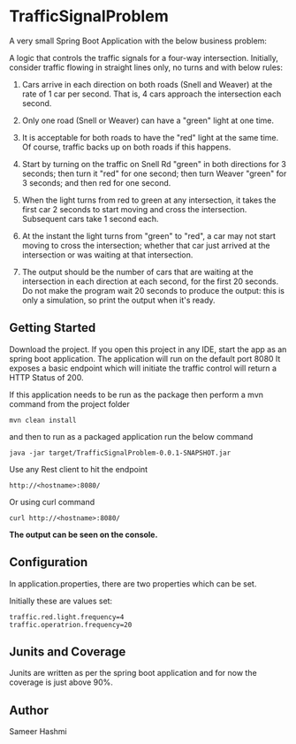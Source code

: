 # TrafficSignalProblem
A very small Spring Boot Application with the below business problem:

A logic that controls the traffic signals for a four-way intersection. 
Initially, consider traffic flowing in straight lines only, no turns and with below rules:

1. Cars arrive in each direction on both roads (Snell and Weaver) at the rate of 1 car per second. That is, 4 cars approach the intersection each second.
 
2. Only one road (Snell or Weaver) can have a "green" light at one time.
 
3. It is acceptable for both roads to have the "red" light at the same time. Of course, traffic backs up on both roads if this happens.
 
4. Start by turning on the traffic on Snell Rd "green" in both directions for 3 seconds; then turn it "red" for one second; then turn Weaver "green" for 3 seconds; and then red for one second.
 
5. When the light turns from red to green at any intersection, it takes the first car 2 seconds to start moving and cross the intersection. Subsequent cars take 1 second each.
 
6. At the instant the light turns from "green" to "red", a car may not start moving to cross the intersection; whether that car just arrived at the intersection or was waiting at that intersection.
 
7. The output should be the number of cars that are waiting at the intersection in each direction at each second, for the first 20 seconds. Do not make the program wait 20 seconds to produce the output: this is only a simulation, so print the output when it's ready.

## Getting Started
Download the project. If you open this project in any IDE, start the app as an spring boot application. 
The application will run on the default port 8080
It exposes a basic endpoint which will initiate the traffic control will return a HTTP Status of 200.

If this application needs to be run as the package then perform a mvn command from the project folder

```
mvn clean install
```

and then to run as a packaged application run the below command

```
java -jar target/TrafficSignalProblem-0.0.1-SNAPSHOT.jar
```

Use any Rest client to hit the endpoint
```
http://<hostname>:8080/
```

Or using curl command
```
curl http://<hostname>:8080/
```

**The output can be seen on the console.**

## Configuration

In application.properties, there are two properties which can be set.

Initially these are values set:

```
traffic.red.light.frequency=4
traffic.operatrion.frequency=20
```

## Junits and Coverage

Junits are written as per the spring boot application and for now the coverage is just above 90%.

## Author

Sameer Hashmi
